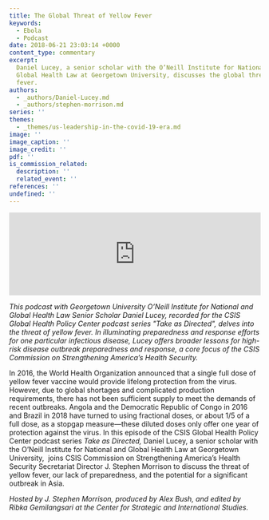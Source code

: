 ```yaml
---
title: The Global Threat of Yellow Fever
keywords:
  - Ebola
  - Podcast
date: 2018-06-21 23:03:14 +0000
content_type: commentary
excerpt:
  Daniel Lucey, a senior scholar with the O’Neill Institute for National and
  Global Health Law at Georgetown University, discusses the global threat of yellow
  fever.
authors:
  - _authors/Daniel-Lucey.md
  - _authors/stephen-morrison.md
series: ''
themes:
  - _themes/us-leadership-in-the-covid-19-era.md
image: ''
image_caption: ''
image_credit: ''
pdf: ''
is_commission_related:
  description: ''
  related_event: ''
references: ''
undefined: ''
---
```


<iframe width="100%" height="166" scrolling="no" frameborder="no" allow="autoplay" src="https://w.soundcloud.com/player/?url=https%3A//api.soundcloud.com/tracks/461421366&color=%23ff5500&auto_play=false&hide_related=false&show_comments=true&show_user=true&show_reposts=false&show_teaser=true"></iframe>

_This podcast with Georgetown University O’Neill Institute for National and Global Health Law Senior Scholar Daniel Lucey, recorded for the CSIS Global Health Policy Center podcast series "Take as Directed", delves into the threat of yellow fever. In illuminating preparedness and response efforts for one particular infectious disease, Lucey offers broader lessons for high-risk disease outbreak preparedness and response, a core focus of the CSIS Commission on Strengthening America’s Health Security._

In 2016, the World Health Organization announced that a single full dose of yellow fever vaccine would provide lifelong protection from the virus. However, due to global shortages and complicated production requirements, there has not been sufficient supply to meet the demands of recent outbreaks. Angola and the Democratic Republic of Congo in 2016 and Brazil in 2018 have turned to using fractional doses, or about 1/5 of a full dose, as a stopgap measure—these diluted doses only offer one year of protection against the virus. In this episode of the CSIS Global Health Policy Center podcast series _Take as Directed,_ Daniel Lucey, a senior scholar with the O’Neill Institute for National and Global Health Law at Georgetown University,  joins CSIS Commission on Strengthening America’s Health Security Secretariat Director J. Stephen Morrison to discuss the threat of yellow fever, our lack of preparedness, and the potential for a significant outbreak in Asia.

_Hosted by J. Stephen Morrison, produced by Alex Bush, and edited by Ribka Gemilangsari at the Center for Strategic and International Studies._
